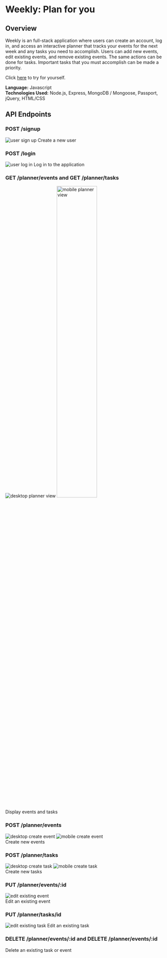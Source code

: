 # Weekly: Plan for you

## Overview

Weekly is an full-stack application where users can create an account, log in, and access an interactive planner that tracks your events for the next week and any tasks you need to accomplish. Users can add new events, edit existing events, and remove existing events. The same actions can be done for tasks. Important tasks that you must accomplish can be made a priority.

Click [here](https://ancient-badlands-64634.herokuapp.com/) to try for yourself.

**Language:** Javascript  
**Technologies Used:** Node.js, Express, MongoDB / Mongoose, Passport, jQuery, HTML/CSS

## API Endpoints

### POST /signup

![user sign up](./public/img/desktop/desktop-signup.png)
Create a new user

### POST /login

![user log in](./public/img/desktop/desktop-login.png)
Log in to the application

### GET /planner/events and GET /planner/tasks

![desktop planner view](./public/img/desktop/desktop-planner.png)
<img src="./public/img/mobile/mobile-planner.png" width="50%" height="50%" alt="mobile planner view">  
Display events and tasks

### POST /planner/events

![desktop create event](./public/img/desktop/desktop-create-event.png)
![mobile create event](./public/img/mobile/mobile-create-event.png)  
Create new events

### POST /planner/tasks

![desktop create task](./public/img/desktop/desktop-create-task.png)
![mobile create task](./public/img/mobile/mobile-create-task.png)  
Create new tasks

### PUT /planner/events/:id

![edit existing event](./public/img/edit-event.png)  
Edit an existing event

### PUT /planner/tasks/id

![edit existing task](./public/img/edit-task.png)
Edit an existing task

### DELETE /planner/events/:id and DELETE /planner/events/:id

Delete an existing task or event
